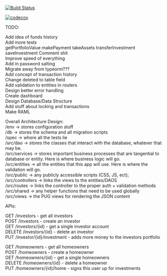 [![Build Status](https://travis-ci.org/ryan-bradford/Solar-API.svg?branch=master)](https://travis-ci.org/ryan-bradford/Solar-API)

[![codecov](https://codecov.io/gh/ryan-bradford/Solar-API/branch/master/graph/badge.svg)](https://codecov.io/gh/ryan-bradford/Solar-API)

TODO:

Add idea of funds history<br>
Add more tests<br>
    getPortfolioValue
    makePayment
    takeAssets
    transferInvestment
    saveInvestment
Comment shit<br>
Improve speed of everything<br>
Add in password salting<br>
Migrate away from typeorm???<br>
Add concept of transaction history<br>
Change deleted to table field<br>
Add validation to entities in routers<br>
Design better error handling<br>
Create dashboard<br>
Design Database/Data Structure<br>
Add stuff about locking and transactions<br>
Make RAML<br>


Overall Architecture Design:<br>
/env -> stores configuration stuff<br>
/db -> stores the schema and all migration scripts<br>
/spec -> where all the tests lie<br>
/src/dao -> stores the classes that interact with the database, whatever that may be.<br>
/src/services -> stores important business processes that are tangential to database or entity. Here is where business logic will go.<br>
/src/entities -> all the entities that this app will use. Here is where the validation will go.<br>
/src/public -> any publicly accessible scripts (CSS, JS, ect);<br>
/src/controllers -> links the views to the entities/DAOS<br>
/src/routes -> links the controller to the proper auth + validation methods<br>
/src/shared -> any helper functions that need to be used globally<br>
/src/views -> the PUG views for rendering the JSON content<br>


APIs: 

GET /investors                  - get all investors<br> 
POST /investors                 - create an investor<br>
GET /investors/{id}             - get a single investor account<br>
DELETE /investors/{id}          - delete an investor<br>
PUT /investor/{id}/investment   - adds more money to the investors portfolio<br>

GET /homeowners                 - get all homeowners<br>
POST /homeowners                - create a homeowner<br>
GET /homeowners/{id}            - get a single homeowners<br>
DELETE /homeowners/{id}         - delete a homeowner<br>
PUT /homeowners/{id}/home       - signs this user up for investments<br>
